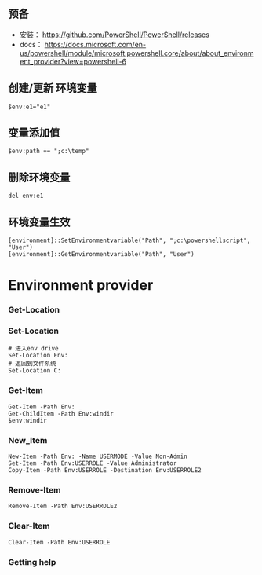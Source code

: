 ## 预备
* 安装： https://github.com/PowerShell/PowerShell/releases
* docs： https://docs.microsoft.com/en-us/powershell/module/microsoft.powershell.core/about/about_environment_provider?view=powershell-6
## 创建/更新 环境变量
```
$env:e1="e1"
```
## 变量添加值
```
$env:path += ";c:\temp"
```
## 删除环境变量
```
del env:e1
```
## 环境变量生效
```
[environment]::SetEnvironmentvariable("Path", ";c:\powershellscript", "User")
[environment]::GetEnvironmentvariable("Path", "User")
```

# Environment provider
### Get-Location

### Set-Location
```
# 进入env drive
Set-Location Env:
# 返回到文件系统
Set-Location C:
```
### Get-Item
```
Get-Item -Path Env:
Get-ChildItem -Path Env:windir
$env:windir
```
### New_Item
```
New-Item -Path Env: -Name USERMODE -Value Non-Admin
Set-Item -Path Env:USERROLE -Value Administrator
Copy-Item -Path Env:USERROLE -Destination Env:USERROLE2
```
### Remove-Item
```
Remove-Item -Path Env:USERROLE2
```
### Clear-Item
```
Clear-Item -Path Env:USERROLE
```
### Getting help
